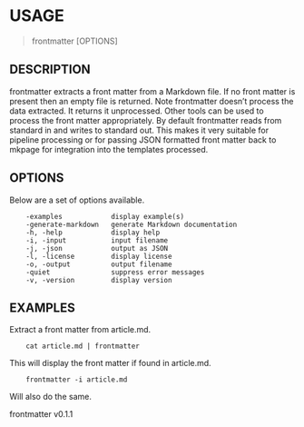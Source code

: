 
# USAGE

>	frontmatter \[OPTIONS\]

## DESCRIPTION


frontmatter extracts a front matter from a Markdown file. If no front matter is present then an empty file is returned. Note frontmatter doesn’t process the data extracted. It returns it unprocessed. Other tools can be used to process the front matter appropriately. By default frontmatter reads from standard in and writes to standard out. This makes it very suitable for pipeline processing or for passing JSON formatted front matter back to mkpage for integration into the templates processed.


## OPTIONS

Below are a set of options available.

```
    -examples            display example(s)
    -generate-markdown   generate Markdown documentation
    -h, -help            display help
    -i, -input           input filename
    -j, -json            output as JSON
    -l, -license         display license
    -o, -output          output filename
    -quiet               suppress error messages
    -v, -version         display version
```


## EXAMPLES


Extract a front matter from article.md.

```
    cat article.md | frontmatter
```

This will display the front matter if found in article.md.

```
    frontmatter -i article.md
```

Will also do the same.

frontmatter v0.1.1

